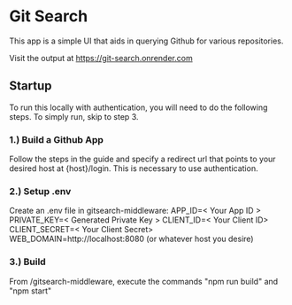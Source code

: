 # Git Search
This app is a simple UI that aids in querying Github for various repositories.

Visit the output at https://git-search.onrender.com

## Startup
To run this locally with authentication, you will need to do the following steps. To simply run, skip to step 3.

### 1.) Build a Github App
Follow the steps in the guide and specify a redirect url that points to your desired host at {host}/login. This is necessary to use authentication.

### 2.) Setup .env
Create an .env file in gitsearch-middleware:
APP_ID=< Your App ID >
PRIVATE_KEY=< Generated Private Key >
CLIENT_ID=< Your Client ID>
CLIENT_SECRET=< Your Client Secret>
WEB_DOMAIN=http://localhost:8080 (or whatever host you desire)

### 3.) Build
From /gitsearch-middleware, execute the commands "npm run build" and "npm start"